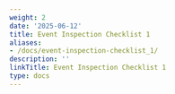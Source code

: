 ```yaml
---
weight: 2
date: '2025-06-12'
title: Event Inspection Checklist 1
aliases:
- /docs/event-inspection-checklist_1/
description: ''
linkTitle: Event Inspection Checklist 1
type: docs
---
```



